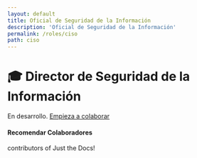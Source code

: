```yaml
---
layout: default
title: Oficial de Seguridad de la Información
description: 'Oficial de Seguridad de la Información'
permalink: /roles/ciso
path: ciso
---
```


# 🎓 Director de Seguridad de la Información

En desarrollo. [Empieza a colaborar](#getting-started)

<section id="timeline" class="timeline-container">

</section>

#### Recomendar Colaboradores

contributors of Just the Docs!

